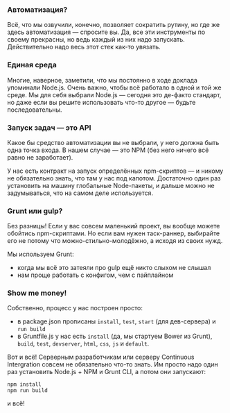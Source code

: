 ### Автоматизация?

Всё, что мы озвучили, конечно, позволяет сократить рутину, но где же здесь автоматизация — спросите вы. Да, все эти инструменты по своему прекрасны, но ведь каждый из них надо запускать. Действительно надо весь этот стек как-то увязать.

### Единая среда

Многие, наверное, заметили, что мы постоянно в ходе доклада упоминали Node.js. Очень важно, чтобы всё работало в одной и той же среде. Мы для себя выбрали Node.js — сегодня это де-факто стандарт, но даже если вы решите использовать что-то другое — будьте последовательны.

### Запуск задач — это API

Какое бы средство автоматизации вы не выбрали, у него должна быть одна точка входа. В нашем случае — это NPM (без него ничего всё равно не заработает).

У нас есть контракт на запуск определённых npm-скриптов — и никому не обязательно знать, что там у нас под капотом. Достаточно один раз установить на машину глобальные Node-пакеты, и дальше можно не задумываться, что на самом деле используется.

### Grunt или gulp? 

Без разницы! Если у вас совсем маленький проект, вы вообще можете обойтись npm-скриптами. Но если вам нужен таск-раннер, выбирайте его не потому что можно-стильно-молодёжно, а исходя из своих нужд.

Мы используем Grunt:
* когда мы всё это затеяли про gulp ещё никто слыхом не слышал
* нам проще работать с конфигом, чем с пайплайном

### Show me money!

Собственно, процесс у нас построен просто:
* в package.json прописаны `install`, `test`, `start` (для дев-сервера) и `run build`
* в Gruntfile.js у нас есть `install` (да, мы стартуем Bower из Grunt), `build`, `test`, `devserver`, `html`, `css`, `js` и `default`.

Вот и всё! Серверным разработчикам или серверу Continuous Intergration совсем не обязательно что-то знать. Им просто надо один раз установить Node.js + NPM и Grunt CLI, а потом они запускают:
```
npm install
npm run build
```
и всё!
